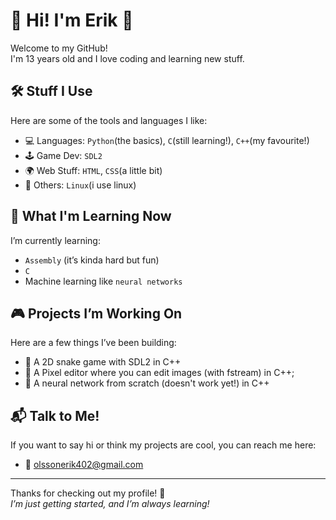 # 👋 Hi! I'm Erik 👾

Welcome to my GitHub!  
I'm 13 years old and I love coding and learning new stuff.

## 🛠️ Stuff I Use
Here are some of the tools and languages I like:

- 💻 Languages: `Python`(the basics), `C`(still learning!), `C++`(my favourite!)
- 🕹️ Game Dev: `SDL2`
- 🌍 Web Stuff: `HTML`, `CSS`(a little bit)
- 🧪 Others: `Linux`(i use linux)

## 🧠 What I'm Learning Now
I’m currently learning:

- `Assembly` (it’s kinda hard but fun)
- `C`
- Machine learning like `neural networks`

## 🎮 Projects I’m Working On
Here are a few things I’ve been building:

- 🐉 A 2D snake game with SDL2 in C++
- 👾 A Pixel editor where you can edit images (with fstream) in C++;
- 🤖 A neural network from scratch (doesn't work yet!) in C++

## 📬 Talk to Me!
If you want to say hi or think my projects are cool, you can reach me here:

- 📧 [olssonerik402@gmail.com](mailto:olssonerik402@gmail.com)

---

Thanks for checking out my profile! 🙌  
*I’m just getting started, and I’m always learning!*


